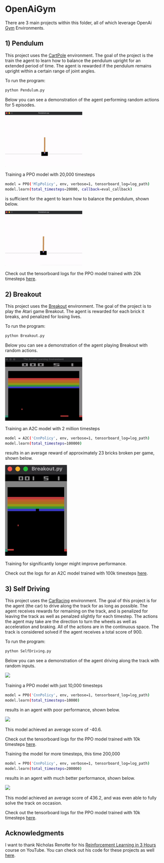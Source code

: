 # OpenAiGym

There are 3 main projects within this folder, all of which leverage OpenAi [Gym](https://gym.openai.com) Environments.

## 1) Pendulum

This project uses the [CartPole](https://gym.openai.com/envs/CartPole-v1/) environment. The goal of the project is the train the agent to learn how to balance the pendulum upright for an extended period of time. The agent is rewarded if the pendulum remains upright within a certain range of joint angles.

To run the program:

```bash
python Pendulum.py
```

Below you can see a demonstration of the agent performing random actions for 5 episodes.

<img src="https://github.com/jschultz299/ReinforcementLearning/blob/main/OpenAiGym/Images/Pendulum/Demo%20Environment.gif" width=50%>

<br>

Training a PPO model with 20,000 timesteps

```bash
model = PPO('MlpPolicy', env, verbose=1, tensorboard_log=log_path)
model.learn(total_timesteps=20000, callback=eval_callback)
```

is sufficient for the agent to learn how to balance the pendulum, shown below.

<img src="https://github.com/jschultz299/ReinforcementLearning/blob/main/OpenAiGym/Images/Pendulum/Evaluate%20Model.gif" width = 50%>

Check out the tensorboard logs for the PPO model trained with 20k timesteps [here](https://github.com/jschultz299/ReinforcementLearning/tree/main/OpenAiGym/Images/Pendulum/Tensorboard%20Logs).

## 2) Breakout

This project uses the [Breakout](https://gym.openai.com/envs/Breakout-v0/) environment. The goal of the project is to play the Atari game Breakout. The agent is rewarded for each brick it breaks, and penalized for losing lives.

To run the program:

```bash
python Breakout.py
```
Below you can see a demonstration of the agent playing Breakout with random actions.

<img src="https://github.com/jschultz299/ReinforcementLearning/blob/main/OpenAiGym/Images/Breakout/Demo%20Environment.gif" width = 50%>

Training an A2C model with 2 million timesteps

```bash
model = A2C('CnnPolicy', env, verbose=1, tensorboard_log=log_path)
model.learn(total_timesteps=100000)
```
results in an average reward of approximately 23 bricks broken per game, shown below.

<img src="https://github.com/jschultz299/ReinforcementLearning/blob/main/OpenAiGym/Images/Breakout/Evaluate%20Model.gif" width = 40%>

Training for significantly longer might improve performance.

Check out the logs for an A2C model trained with 100k timesteps [here](https://github.com/jschultz299/ReinforcementLearning/tree/main/OpenAiGym/Images/Breakout/Tensorboard_Logs).

## 3) Self Driving

This project uses the [CarRacing](https://gym.openai.com/envs/CarRacing-v0/) environment. The goal of this project is for the agent (the car) to drive along the track for as long as possible. The agent receives rewards for remaining on the track, and is penalized for leaving the track as well as penalzed slightly for each timestep. The actions the agent may take are the direction to turn the wheels as well as acceleration and braking. All of the actions are in the continuous space. The track is considered solved if the agent receives a total score of 900.

To run the program:

```bash
python SelfDriving.py
```
Below you can see a demonstration of the agent driving along the track with random inputs.

<img src="https://github.com/jschultz299/ReinforcementLearning/blob/main/OpenAiGym/Images/SelfDriving/Demo%20Environment.gif" width = 50%>

Training a PPO model with just 10,000 timesteps

```bash
model = PPO('CnnPolicy', env, verbose=1, tensorboard_log=log_path)
model.learn(total_timesteps=10000)
```
results in an agent with poor performance, shown below.

<img src="https://github.com/jschultz299/ReinforcementLearning/blob/main/OpenAiGym/Images/SelfDriving/Evaluate%2010k%20Model.gif" width = 50%>

This model achieved an average score of -40.6.

Check out the tensorboard logs for the PPO model trained with 10k timesteps [here](https://github.com/jschultz299/ReinforcementLearning/tree/main/OpenAiGym/Images/SelfDriving/Tensorboard_Logs/10k_Model).

Training the model for more timesteps, this time 200,000

```bash
model = PPO('CnnPolicy', env, verbose=1, tensorboard_log=log_path)
model.learn(total_timesteps=200000)
```
results in an agent with much better performance, shown below.

<img src="https://github.com/jschultz299/ReinforcementLearning/blob/main/OpenAiGym/Images/SelfDriving/Evaluate%20200k%20Model.gif" width = 50%>

This model achieved an average score of 436.2, and was even able to fully solve the track on occasion.

Check out the tensorboard logs for the PPO model trained with 10k timesteps [here](https://github.com/jschultz299/ReinforcementLearning/tree/main/OpenAiGym/Images/SelfDriving/Tensorboard_Logs/200k_Model).

## Acknowledgments
I want to thank Nicholas Renotte for his [Reinforcement Learning in 3 Hours](https://www.youtube.com/watch?v=Mut_u40Sqz4) course on YouTube. You can check out his code for these projects as well [here](https://github.com/nicknochnack/ReinforcementLearningCourse).
